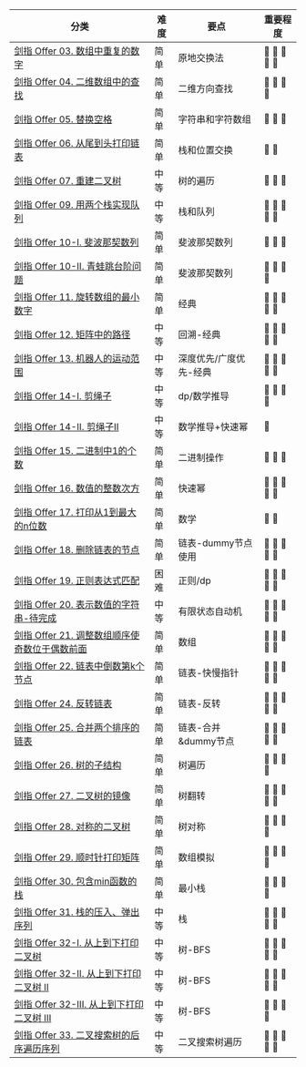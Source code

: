 | 分类                                               | 难度 | 要点 | 重要程度
| ------------------------------------------------ | -- | -- | --
| [剑指 Offer 03. 数组中重复的数字](https://github.com/JK9559/WIO/blob/master/note/Algorithm/ToOffer/lcof_03FindRepeatNumber.md)            | 简单 | 原地交换法 | :lollipop: :lollipop: :lollipop: :lollipop: :lollipop:
| [剑指 Offer 04. 二维数组中的查找](https://github.com/JK9559/WIO/blob/master/note/Algorithm/ToOffer/lcof_04FindNumberIn2DArray.md)            | 简单 | 二维方向查找 | :lollipop: :lollipop: :lollipop: :lollipop:
| [剑指 Offer 05. 替换空格](https://github.com/JK9559/WIO/blob/master/note/Algorithm/ToOffer/lcof_05ReplaceSpace.md)            | 简单 | 字符串和字符数组 | :lollipop: :lollipop: :lollipop:
| [剑指 Offer 06. 从尾到头打印链表](https://github.com/JK9559/WIO/blob/master/note/Algorithm/ToOffer/lcof_06ReversePrint.md)            | 简单 | 栈和位置交换 | :lollipop: :lollipop:
| [剑指 Offer 07. 重建二叉树](https://github.com/JK9559/WIO/blob/master/note/Algorithm/ToOffer/lcof_07BuildTree.md)            | 中等 | 树的遍历 | :lollipop: :lollipop: :lollipop:
| [剑指 Offer 09. 用两个栈实现队列](https://github.com/JK9559/WIO/blob/master/note/Algorithm/ToOffer/lcof_09CQueue.md)            | 中等 | 栈和队列 | :lollipop: :lollipop: :lollipop: :lollipop: :lollipop:
| [剑指 Offer 10-I. 斐波那契数列](https://github.com/JK9559/WIO/blob/master/note/Algorithm/ToOffer/lcof_10IFib.md)            | 简单 | 斐波那契数列 | :lollipop: :lollipop: :lollipop:
| [剑指 Offer 10-II. 青蛙跳台阶问题](https://github.com/JK9559/WIO/blob/master/note/Algorithm/ToOffer/lcof_10IINumWays.md)            | 简单 | 斐波那契数列 | :lollipop: :lollipop: :lollipop: :lollipop:
| [剑指 Offer 11. 旋转数组的最小数字](https://github.com/JK9559/WIO/blob/master/note/Algorithm/ToOffer/lcof_11MinArray.md)            | 简单 | 经典 | :lollipop: :lollipop: :lollipop: :lollipop: :lollipop:
| [剑指 Offer 12. 矩阵中的路径](https://github.com/JK9559/WIO/blob/master/note/Algorithm/ToOffer/lcof_12Exist.md)            | 中等 | 回溯-经典 | :lollipop: :lollipop: :lollipop: :lollipop: :lollipop:
| [剑指 Offer 13. 机器人的运动范围](https://github.com/JK9559/WIO/blob/master/note/Algorithm/ToOffer/lcof_13MovingCount.md)            | 中等 | 深度优先/广度优先-经典 | :lollipop: :lollipop: :lollipop: :lollipop: :lollipop:
| [剑指 Offer 14-I. 剪绳子](https://github.com/JK9559/WIO/blob/master/note/Algorithm/ToOffer/lcof_14ICuttingRope.md)            | 中等 | dp/数学推导 | :lollipop: :lollipop: :lollipop: :lollipop:
| [剑指 Offer 14-II. 剪绳子II](https://github.com/JK9559/WIO/blob/master/note/Algorithm/ToOffer/lcof_14IICuttingRope.md)            | 中等 | 数学推导+快速幂 | :lollipop:
| [剑指 Offer 15. 二进制中1的个数](https://github.com/JK9559/WIO/blob/master/note/Algorithm/ToOffer/lcof_15HammingWeight.md)            | 简单 | 二进制操作 | :lollipop: :lollipop: :lollipop:
| [剑指 Offer 16. 数值的整数次方](https://github.com/JK9559/WIO/blob/master/note/Algorithm/ToOffer/lcof_16MyPow.md)            | 简单 | 快速幂 | :lollipop: :lollipop: :lollipop: :lollipop: :lollipop:
| [剑指 Offer 17. 打印从1到最大的n位数](https://github.com/JK9559/WIO/blob/master/note/Algorithm/ToOffer/lcof_17PrintNumbers.md)            | 简单 | 数学 | :lollipop: :lollipop:
| [剑指 Offer 18. 删除链表的节点](https://github.com/JK9559/WIO/blob/master/note/Algorithm/ToOffer/lcof_18DeleteNode.md)            | 简单 | 链表-dummy节点使用 | :lollipop: :lollipop: :lollipop: :lollipop: :lollipop:
| [剑指 Offer 19. 正则表达式匹配](https://github.com/JK9559/WIO/blob/master/note/Algorithm/ToOffer/lcof_19IsMatch.md)            | 困难 | 正则/dp | :lollipop: :lollipop: :lollipop: :lollipop: :lollipop:
| [剑指 Offer 20. 表示数值的字符串-待完成](https://github.com/JK9559/WIO/blob/master/note/Algorithm/ToOffer/lcof_20IsNumber.md)            | 中等 | 有限状态自动机 | :lollipop: :lollipop: :lollipop: :lollipop: :lollipop:
| [剑指 Offer 21. 调整数组顺序使奇数位于偶数前面](https://github.com/JK9559/WIO/blob/master/note/Algorithm/ToOffer/lcof_21Exchange.md)            | 简单 | 数组 | :lollipop: :lollipop: :lollipop: :lollipop: :lollipop:
| [剑指 Offer 22. 链表中倒数第k个节点](https://github.com/JK9559/WIO/blob/master/note/Algorithm/ToOffer/lcof_22GetKthFromEnd.md)            | 简单 | 链表-快慢指针 | :lollipop: :lollipop: :lollipop: :lollipop: :lollipop:
| [剑指 Offer 24. 反转链表](https://github.com/JK9559/WIO/blob/master/note/Algorithm/ToOffer/lcof_24ReverseList.md)            | 简单 | 链表-反转 | :lollipop: :lollipop: :lollipop: :lollipop: :lollipop:
| [剑指 Offer 25. 合并两个排序的链表](https://github.com/JK9559/WIO/blob/master/note/Algorithm/ToOffer/lcof_25MergeTwoLists.md)            | 简单 | 链表-合并&dummy节点 | :lollipop: :lollipop: :lollipop: :lollipop: :lollipop:
| [剑指 Offer 26. 树的子结构](https://github.com/JK9559/WIO/blob/master/note/Algorithm/ToOffer/lcof_26IsSubStructure.md)            | 简单 | 树遍历 | :lollipop: :lollipop: :lollipop: :lollipop:
| [剑指 Offer 27. 二叉树的镜像](https://github.com/JK9559/WIO/blob/master/note/Algorithm/ToOffer/lcof_27MirrorTree.md)            | 简单 | 树翻转 | :lollipop: :lollipop: :lollipop: :lollipop: :lollipop:
| [剑指 Offer 28. 对称的二叉树](https://github.com/JK9559/WIO/blob/master/note/Algorithm/ToOffer/lcof_28IsSymmetric.md)            | 简单 | 树对称 | :lollipop: :lollipop: :lollipop: :lollipop:
| [剑指 Offer 29. 顺时针打印矩阵](https://github.com/JK9559/WIO/blob/master/note/Algorithm/ToOffer/lcof_29SpiralOrder.md)            | 简单 | 数组模拟 | :lollipop: :lollipop: :lollipop: :lollipop:
| [剑指 Offer 30. 包含min函数的栈](https://github.com/JK9559/WIO/blob/master/note/Algorithm/ToOffer/lcof_30MinStack.md)            | 简单 | 最小栈 | :lollipop: :lollipop: :lollipop: :lollipop:
| [剑指 Offer 31. 栈的压入、弹出序列](https://github.com/JK9559/WIO/blob/master/note/Algorithm/ToOffer/lcof_31ValidateStackSequences.md)            | 中等 | 栈 | :lollipop: :lollipop: :lollipop: :lollipop: :lollipop:
| [剑指 Offer 32-I. 从上到下打印二叉树](https://github.com/JK9559/WIO/blob/master/note/Algorithm/ToOffer/lcof_32LevelOrderI.md)            | 中等 | 树-BFS | :lollipop: :lollipop: :lollipop: :lollipop: :lollipop:
| [剑指 Offer 32-II. 从上到下打印二叉树 II](https://github.com/JK9559/WIO/blob/master/note/Algorithm/ToOffer/lcof_32LevelOrderII.md)            | 中等 | 树-BFS | :lollipop: :lollipop: :lollipop: :lollipop: :lollipop:
| [剑指 Offer 32-III. 从上到下打印二叉树 III](https://github.com/JK9559/WIO/blob/master/note/Algorithm/ToOffer/lcof_32LevelOrderIII.md)            | 中等 | 树-BFS | :lollipop: :lollipop: :lollipop: :lollipop:
| [剑指 Offer 33. 二叉搜索树的后序遍历序列](https://github.com/JK9559/WIO/blob/master/note/Algorithm/ToOffer/lcof_33VerifyPostorder.md)            | 中等 | 二叉搜索树遍历 | :lollipop: :lollipop: :lollipop: :lollipop: :lollipop: